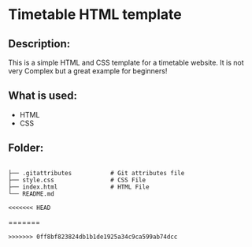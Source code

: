 # Timetable HTML template

## Description:
This is a simple HTML and CSS template for a timetable website. It is not very Complex but a great example for beginners!

## What is used:
* HTML
* CSS

## Folder:

```

├── .gitattributes           # Git attributes file
├── style.css                # CSS File
├── index.html               # HTML File
└── README.md

<<<<<<< HEAD
```
=======
```
>>>>>>> 0ff8bf823824db1b1de1925a34c9ca599ab74dcc
